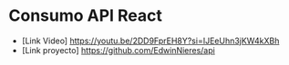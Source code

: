 # Consumo API React

- [Link Video] https://youtu.be/2DD9FprEH8Y?si=IJEeUhn3jKW4kXBh
- [Link proyecto] https://github.com/EdwinNieres/api

